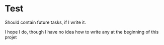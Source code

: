 # Test

Should contain future tasks, if I write it.

I hope I do, though I have no idea how to write any at the beginning of this projet